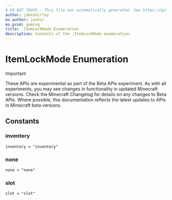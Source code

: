 ```yaml
---
# DO NOT TOUCH — This file was automatically generated. See https://github.com/mojang/minecraftapidocsgenerator to modify descriptions, examples, etc.
author: jakeshirley
ms.author: jashir
ms.prod: gaming
title: .ItemLockMode Enumeration
description: Contents of the .ItemLockMode enumeration.
---
```

# ItemLockMode Enumeration
>[!IMPORTANT]
>These APIs are experimental as part of the Beta APIs experiment. As with all experiments, you may see changes in functionality in updated Minecraft versions. Check the Minecraft Changelog for details on any changes to Beta APIs. Where possible, this documentation reflects the latest updates to APIs in Minecraft beta versions.
## Constants
### **inventory**
`inventory = "inventory"`
### **none**
`none = "none"`
### **slot**
`slot = "slot"`

